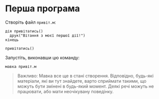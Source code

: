 # Перша програма

Створіть файл `привіт.м`:

```мавка
дія привітатись()
  друк("Вітання з моєї першої дії!")
кінець

привітатись()
```

Запустіть, виконавши цю команду:

```shell
мавка привіт.м
```

> Важливо: Мавка все ще в стані створення. Відповідно, будь-які матеріали, які ви тут знайдете, варто
> сприймати такими,
> що можуть бути змінені в будь-який момент. Деякі речі можуть не працювати, або мати неочікувану поведінку.